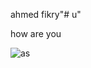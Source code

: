 ahmed fikry"# u" 

how are you 


![as](https://github.com/user-attachments/assets/aa1fab2c-1f3a-46f6-a4d4-0d88d7dc3da8)

